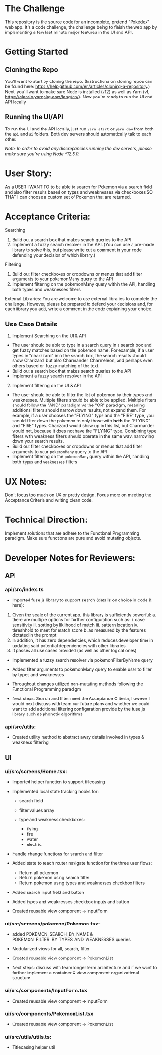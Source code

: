 # The Challenge

This repository is the source code for an incomplete, pretend "Pokédex" web app. It's a code challenge, the challenge being to finish the web app by implementing a few last minute major features in the UI and API.

# Getting Started

## Cloning the Repo

You'll want to start by cloning the repo. (Instructions on cloning repos can be found here: https://help.github.com/en/articles/cloning-a-repository.) Next, you'll want to make sure Node is installed (v12) as well as Yarn (v1, https://classic.yarnpkg.com/lang/en/). Now you're ready to run the UI and API locally

## Running the UI/API

To run the UI and the API locally, just run `yarn start` or `yarn dev` from both the `api` and `ui` folders. Both dev servers should automatically talk to each other.

_Note: In order to avoid any discrepancies running the dev servers, please make sure you're using Node ^12.8.0._




# User Story: 
As a USER I WANT TO to be able to search for Pokemon via a search field and also filter results based on types and weaknesses via checkboxes SO THAT I can choose a custom set of Pokemon that are returned.


# Acceptance Criteria:
Searching
1. Build out a search box that makes search queries to the API
2. Implement a fuzzy search resolver in the API. (You can use a pre-made library to solve this, but please write out a comment in your code defending your decision of which library.)

Filtering
1. Build out filter checkboxes or dropdowns or menus that add filter arguments to your pokemonMany query to the API
2. Implement filtering on the pokemonMany query within the API, handling both types and weaknesses filters

External Libraries:
You are welcome to use external libraries to complete the challenge. However, please be prepared to defend your decisions and, for each library you add, write a comment in the code explaining your choice.

## Use Case Details

1. Implement Searching on the UI & API

- The user should be able to type in a search query in a search box and get fuzzy matches based on the pokemon name. For example, if a user types in "charzirard" into the search box, the search results should show Charizard, but also Charmander, Charmeleon, and perhaps even others based on fuzzy matching of the text.
- Build out a search box that makes search queries to the API
- Implement a fuzzy search resolver in the API

2. Implement filtering on the UI & API

- The user should be able to filter the list of pokemon by their types and weaknesses. Multiple filters should be able to be applied. Multiple filters should follow the "AND" paradigm vs the "OR" paradigm, meaning additional filters should narrow down results, not expand them. For example, if a user chooses the "FLYING" type and the "FIRE" type, you should filter down the pokemon to only those with **both** the "FLYING" and "FIRE" types. Charizard would show up in this list, but Charmander would not, because it does not have the "FLYING" type. Combining type filters with weakness filters should operate in the same way, narrowing down your search results.
- Build out filter checkboxes or dropdowns or menus that add filter arguments to your `pokemonMany` query to the API
- Implement filtering on the `pokemonMany` query within the API, handling both `types` and `weaknesses` filters

# UX Notes: 
Don't focus too much on UX or pretty design. Focus more on meeting the Acceptance Criteria and writing clean code.

# Technical Direction:
Implement solutions that are adhere to the Functional Programming paradigm. Make sure functions are pure and avoid mutating objects.

# Developer Notes for Reviewers:
## API
### api/src/index.ts: 
- Imported fuse.js library to support search (details on choice in code & here):
1.  Given the scale of the current app, this library is sufficiently powerful:
    a. there are multiple options for further configuration such as:
        i. case sensitivity
        ii. sorting by liklihood of match
        iii. pattern location
        iv. threshhold to meet for match score
    b. as measured by the features dictated in the prompt
2. In addition, it has zero dependencies, which reduces developer time in updating said potential dependencies with other libraries
3. It passes all use cases provided (as well as other logical ones)

- Implemented a fuzzy search resolver via pokemonFilterByName query 
- Added filter arguments to pokemonMany query to enable user to filter by types and weaknesses
- Throughout changes utilized non-mutating methods following the Functional Programming paradigm

- Next steps: Search and filter meet the Acceptance Criteria, however I would next discuss with team our future plans and whether we could want to add additional filtering configuration provide by the fuse.js library such as phonetic algorithms

### api/src/utils: 
- Created utility method to abstract away details involved in types & weakness filtering


## UI
### ui/src/screens/Home.tsx:
- Imported helper function to support titlecasing
- Implemented local state tracking hooks for:
    - search field
    - filter values array

    - type and weakness checkboxes:
        - flying
        - fire
        - water
        - electric

- Handle change functions for search and filter
- Added state to reach router navigate function for the three user flows:
    - Return all pokemon
    - Return pokemon using search filter
    - Return pokemon using types and weaknesses checkbox filters

- Added search input field and button
- Added types and weaknesses checkbox inputs and button
- Created reusable view component -> InputForm

### ui/src/screens/pokemon/Pokemon.tsx:
- added POKEMON_SEARCH_BY_NAME & POKEMON_FILTER_BY_TYPES_AND_WEAKNESSES queries
- Modularized views for all, search, filter
- Created reusable view component -> PokemonList

- Next steps: discuss with team longer term architecture and if we want to further implement a container & view component organizational structure

### ui/src/components/InputForm.tsx
- Created reusable view component -> InputForm

### ui/src/components/PokemonList.tsx
- Created reusable view component -> PokemonList

### ui/src/utils/utils.ts:
- Titlecasing helper util
